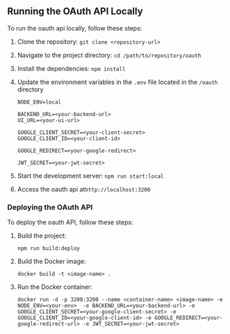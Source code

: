 ## Running the OAuth API Locally

To run the oauth api locally, follow these steps:

1. Clone the repository: `git clone <repository-url>`

2. Navigate to the project directory: `cd /path/to/repository/oauth`

3. Install the dependencies: `npm install`

4. Update the environment variables in the `.env` file located in the `/oauth` directory
    ```
    NODE_ENV=local

    BACKEND_URL=<your-backend-url>
    UI_URL=<your-ui-url>

    GOOGLE_CLIENT_SECRET=<your-client-secret>
    GOOGLE_CLIENT_ID=<your-client-id>

    GOOGLE_REDIRECT=<your-google-redirect>

    JWT_SECRET=<your-jwt-secret>
    ```

5. Start the development server: `npm run start:local`

6. Access the oauth api at`http://localhost:3200`

### Deploying the OAuth API
To deploy the oauth API, follow these steps:

1. Build the project:
    ```
    npm run build:deploy
    ```

2. Build the Docker image:
    ```
    docker build -t <image-name> .
    ```

3. Run the Docker container:
    ```
    docker run -d -p 3200:3200 --name <container-name> <image-name> -e NODE_ENV=<your-env>  -e BACKEND_URL=<your-backend-url> -e GOOGLE_CLIENT_SECRET=<your-google-client-secret> -e  GOOGLE_CLIENT_ID=<your-google-client-id> -e GOOGLE_REDIRECT=<your-google-redirect-url> -e JWT_SECRET=<your-jwt-secret>
    ```